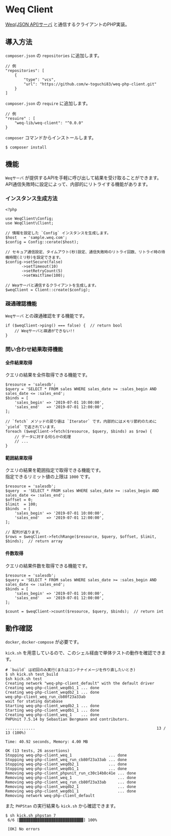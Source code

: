 # Weq Client

[Weq(JSON API)サーバ](https://github.com/w-toguchi83/weq) と通信するクライアントのPHP実装。

## 導入方法

`composer.json` の `repositories` に追加します。

```
// 例
"repositories": [
    {
        "type": "vcs",
        "url": "https://github.com/w-toguchi83/weq-php-client.git"
    }
]
```

`composer.json` の `require` に追加します。

```
// 例
"resuire" : [
    "weq-lib/weq-client": "^0.0.0"
}
```

`composer` コマンドからインストールします。

```
$ composer install
```


## 機能

`Weqサーバ` が提供するAPIを手軽に呼び出して結果を受け取ることができます。   
API通信失敗時に設定によって、内部的にリトライする機能があります。


### インスタンス生成方法

```
<?php

use WeqClient\Config;
use WeqClient\Client;

// 情報を設定した `Config` インスタンスを生成します。
$host   = 'sample.weq.com';
$config = Config::cerate($host);

// セキュア通信設定、タイムアウト(秒)設定、通信失敗時のリトライ回数、リトライ時の待機時間(ミリ秒)を設定できます。
$config->setSecure(false)
       ->setTimeout(10)
       ->setRetryCount(5)
       ->setWaitTime(100);

// Weaサーバと通信するクライアントを生成します。
$weqClient = Client::create($config);
```


### 疎通確認機能

`Weqサーバ` との疎通確認をする機能です。

```
if ($weqClient->ping() === false) {  // return bool
    // Weqサーバと疎通ができない!!
}
```

### 問い合わせ結果取得機能

#### 全件結果取得

クエリの結果を全件取得できる機能です。

```
$resource = 'salesdb';
$query = 'SELECT * FROM sales WHERE sales_date >= :sales_begin AND sales_date <= :sales_end';
$binds = [
    'sales_begin' => '2019-07-01 10:00:00',
    'sales_end'   => '2019-07-01 12:00:00',
];

// `fetch` メソッドの戻り値は `Iterator` です。内部的にはメモリ節約のために `yield` で返されています。
foreach ($weqClient->fetch($resource, $query, $binds) as $row) {
    // データに対する何らかの処理
    // ...
}
```

#### 範囲結果取得

クエリの結果を範囲指定で取得できる機能です。   
指定できるリミット値の上限は `1000` です。

```
$resource = 'salesdb';
$query  = 'SELECT * FROM sales WHERE sales_date >= :sales_begin AND sales_date <= :sales_end';
$offset = 0;
$limit  = 100;
$binds  = [
    'sales_begin' => '2019-07-01 10:00:00',
    'sales_end'   => '2019-07-01 12:00:00',
];

// 配列が返ります。
$rows = $weqClient->fetchRange($resource, $query, $offset, $limit, $binds);  // return array
```


#### 件数取得

クエリの結果件数を取得できる機能です。

```
$resource = 'salesdb';
$query = 'SELECT * FROM sales WHERE sales_date >= :sales_begin AND sales_date <= :sales_end';
$binds = [
    'sales_begin' => '2019-07-01 10:00:00',
    'sales_end'   => '2019-07-01 12:00:00',
];

$count = $weqClient->count($resource, $query, $binds);  // return int

```


## 動作確認

`docker`, `docker-compose` が必要です。

`kick.sh` を用意しているので、このシェル経由で単体テストの動作を確認できます。

```
# `build` は初回のみ実行(またはコンテナイメージを作り直したいとき)
$ sh kick.sh test_build
$sh kick.sh test
Creating network "weq-php-client_default" with the default driver
Creating weq-php-client_weqdb1_1 ... done
Creating weq-php-client_weqdb2_1 ... done
weq-php-client_weq_run_cb80f23a33ab
wait for stating database
Starting weq-php-client_weqdb2_1 ... done
Starting weq-php-client_weqdb1_1 ... done
Creating weq-php-client_weq_1    ... done
PHPUnit 7.5.14 by Sebastian Bergmann and contributors.

.............                                                     13 / 13 (100%)

Time: 40.92 seconds, Memory: 4.00 MB

OK (13 tests, 26 assertions)
Stopping weq-php-client_weq_1                ... done
Stopping weq-php-client_weq_run_cb80f23a33ab ... done
Stopping weq-php-client_weqdb2_1             ... done
Stopping weq-php-client_weqdb1_1             ... done
Removing weq-php-client_phpunit_run_c30c14b8c41e ... done
Removing weq-php-client_weq_1                    ... done
Removing weq-php-client_weq_run_cb80f23a33ab     ... done
Removing weq-php-client_weqdb2_1                 ... done
Removing weq-php-client_weqdb1_1                 ... done
Removing network weq-php-client_default
```


また `PHPStan` の実行結果も `kick.sh` から確認できます。

```
$ sh kick.sh phpstan 7
 6/6 [▓▓▓▓▓▓▓▓▓▓▓▓▓▓▓▓▓▓▓▓▓▓▓▓▓▓▓▓] 100%

 [OK] No errors

```
